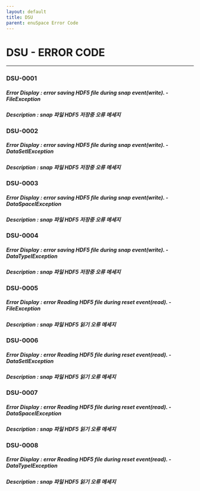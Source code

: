 ```yaml
---
layout: default
title: DSU
parent: enuSpace Error Code
---
```

# DSU - ERROR CODE

---

### DSU-0001

##### Error Display : error saving HDF5 file during snap event\(write\). - FileException

##### Description : snap 파일 HDF5 저장중 오류 메세지

### DSU-0002

##### Error Display : error saving HDF5 file during snap event\(write\). - DataSetIException

##### Description : snap 파일 HDF5 저장중 오류 메세지

### DSU-0003

##### Error Display : error saving HDF5 file during snap event\(write\). - DataSpaceIException

##### Description : snap 파일 HDF5 저장중 오류 메세지

### DSU-0004

##### Error Display : error saving HDF5 file during snap event\(write\). - DataTypeIException

##### Description : snap 파일 HDF5 저장중 오류 메세지

### DSU-0005

##### Error Display : error Reading HDF5 file during reset event\(read\). - FileException

##### Description : snap 파일 HDF5 읽기 오류 메세지

### DSU-0006

##### Error Display : error Reading HDF5 file during reset event\(read\). - DataSetIException

##### Description : snap 파일 HDF5 읽기 오류 메세지

### DSU-0007

##### Error Display : error Reading HDF5 file during reset event\(read\). - DataSpaceIException

##### Description : snap 파일 HDF5 읽기 오류 메세지

### DSU-0008

##### Error Display : error Reading HDF5 file during reset event\(read\). - DataTypeIException

##### Description : snap 파일 HDF5 읽기 오류 메세지




